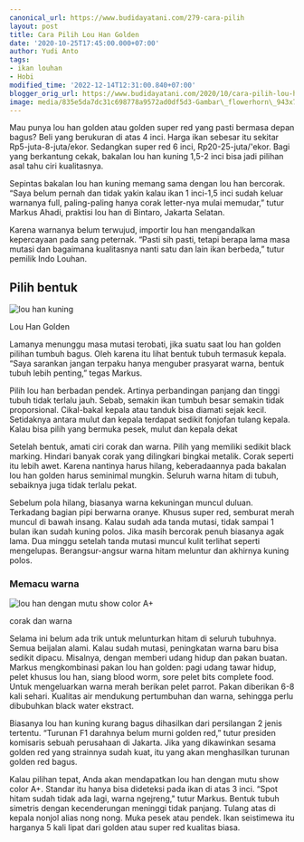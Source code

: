 ```yaml
---
canonical_url: https://www.budidayatani.com/279-cara-pilih
layout: post
title: Cara Pilih Lou Han Golden
date: '2020-10-25T17:45:00.000+07:00'
author: Yudi Anto
tags:
- ikan louhan
- Hobi
modified_time: '2022-12-14T12:31:00.840+07:00'
blogger_orig_url: https://www.budidayatani.com/2020/10/cara-pilih-lou-han-golden.html
image: media/835e5da7dc31c698778a9572ad0df5d3-Gambar\_flowerhorn\_943x720.jpg
---
```

Mau punya lou han golden atau golden super red yang pasti bermasa depan bagus? Beli yang berukuran di atas 4 inci. Harga ikan sebesar itu sekitar Rp5-juta-8-juta/ekor. Sedangkan super red 6 inci, Rp20-25-juta/'ekor. Bagi yang berkantung cekak, bakalan lou han kuning 1,5-2 inci bisa jadi pilihan asal tahu ciri kualitasnya.

 Sepintas bakalan lou han kuning memang sama dengan lou han bercorak. “Saya belum pernah dan tidak yakin kalau ikan 1 inci-1,5 inci sudah keluar warnanya full, paling-paling hanya corak letter-nya mulai memudar,” tutur Markus Ahadi, praktisi lou han di Bintaro, Jakarta Selatan.

 Karena warnanya belum terwujud, importir lou han mengandalkan kepercayaan pada sang peternak. “Pasti sih pasti, tetapi berapa lama masa mutasi dan bagaimana kualitasnya nanti satu dan lain ikan berbeda,” tutur pemilik Indo Louhan.

 ## Pilih bentuk

 ![lou han kuning](https://blogger.googleusercontent.com/img/b/R29vZ2xl/AVvXsEg8TGj8bBgn5pkaaCKPhW2TWyquLys5KqgS8_IS5IBANcfPH3A1CZpa3ZzsEMdYhFcQPJEGH6-eSRMbWcgPw3ftWr96Ux4wl6X92GpyUj_DHFUyT30O2gMo2PrIfC7RIR2_PsU6LpgzVCpL/s943/Gambar_flowerhorn_943x720.jpg "golden super red") 

Lou Han Golden

 Lamanya menunggu masa mutasi terobati, jika suatu saat lou han golden pilihan tumbuh bagus. Oleh karena itu lihat bentuk tubuh termasuk kepala. “Saya sarankan jangan terpaku hanya menguber prasyarat warna, bentuk tubuh lebih penting,” tegas Markus.

 Pilih lou han berbadan pendek. Artinya perbandingan panjang dan tinggi tubuh tidak terlalu jauh. Sebab, semakin ikan tumbuh besar semakin tidak proporsional. Cikal-bakal kepala atau tanduk bisa diamati sejak kecil. Setidaknya antara mulut dan kepala terdapat sedikit fonjofan tulang kepala. Kalau bisa pilih yang bermuka pesek, mulut dan kepala dekat 

 Setelah bentuk, amati ciri corak dan warna. Pilih yang memiliki sedikit black marking. Hindari banyak corak yang dilingkari bingkai metalik. Corak seperti itu lebih awet. Karena nantinya harus hilang, keberadaannya pada bakalan lou han golden harus seminimal mungkin. Seluruh warna hitam di tubuh, sebaiknya juga tidak terlalu pekat.

 Sebelum pola hilang, biasanya warna kekuningan muncul duluan. Terkadang bagian pipi berwarna oranye. Khusus super red, semburat merah muncul di bawah insang. Kalau sudah ada tanda mutasi, tidak sampai 1 bulan ikan sudah kuning polos. Jika masih bercorak penuh biasanya agak lama. Dua minggu setelah tanda mutasi muncul kulit terlihat seperti mengelupas. Berangsur-angsur warna hitam meluntur dan akhirnya kuning polos.

 ### Memacu warna

 ![lou han dengan mutu show color A+](https://blogger.googleusercontent.com/img/b/R29vZ2xl/AVvXsEifR7fJ6ncdSK1mXWi85EFRYbRNJ0B8PDSdKbA4VJM68VFAymeMVQ73Nfu28x3UEtf2LZgKZOP08UPCB-cAH1rDk-F7p4mcu5iShg88hhPFHobyBEZm3zSUO5KutfJHDA46SYqIneBR9X3L/s1085/Gambar_flowerhorn1_1085x720.jpg "super red") 

corak dan warna

 Selama ini belum ada trik untuk melunturkan hitam di seluruh tubuhnya. Semua beijalan alami. Kalau sudah mutasi, peningkatan warna baru bisa sedikit dipacu. Misalnya, dengan memberi udang hidup dan pakan buatan. Markus mengkombinasi pakan lou han golden: pagi udang tawar hidup, pelet khusus lou han, siang blood worm, sore pelet bits complete food. Untuk mengeluarkan warna merah berikan pelet parrot. Pakan diberikan 6-8 kali sehari. Kualitas air mendukung pertumbuhan dan warna, sehingga perlu dibubuhkan black water ekstract.

 Biasanya lou han kuning kurang bagus dihasilkan dari persilangan 2 jenis tertentu. “Turunan F1 darahnya belum murni golden red,” tutur presiden komisaris sebuah perusahaan di Jakarta. Jika yang dikawinkan sesama golden red yang strainnya sudah kuat, itu yang akan menghasilkan turunan golden red bagus.

 Kalau pilihan tepat, Anda akan mendapatkan lou han dengan mutu show color A+. Standar itu hanya bisa dideteksi pada ikan di atas 3 inci. “Spot hitam sudah tidak ada lagi, warna ngejreng," tutur Markus. Bentuk tubuh simetris dengan kecenderungan meninggi tidak panjang. Tulang atas di kepala nonjol alias nong nong. Muka pesek atau pendek. Ikan seistimewa itu harganya 5 kali lipat dari golden atau super red kualitas biasa.

